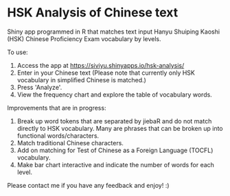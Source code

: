# HSK Analysis of Chinese text

Shiny app programmed in R that matches text input Hanyu Shuiping Kaoshi (HSK) Chinese Proficiency Exam vocabulary by levels.

To use:
1. Access the app at https://siviyu.shinyapps.io/hsk-analysis/
2. Enter in your Chinese text (Please note that currently only HSK vocabulary in simplified Chinese is matched.)
3. Press 'Analyze'.
4. View the frequency chart and explore the table of vocabulary words.

Improvements that are in progress:
1. Break up word tokens that are separated by jiebaR and do not match directly to HSK vocabulary. Many are phrases that can be broken up into functional words/characters.
2. Match traditional Chinese characters.
3. Add on matching for Test of Chinese as a Foreign Language (TOCFL) vocabulary.
4. Make bar chart interactive and indicate the number of words for each level.

Please contact me if you have any feedback and enjoy! :)
